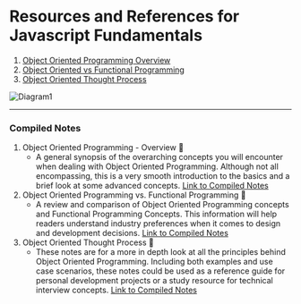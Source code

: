 # Resources and References for Javascript Fundamentals 
1. [Object Oriented Programming Overview](https://www.amazon.com/Practical-Object-Oriented-Design-Ruby-Addison-Wesley/dp/0321721330)
2. [Object Oriented vs Functional Programming](https://www.oreilly.com/programming/free/object-oriented-vs-functional-programming.csp)
3. [Object Oriented Thought Process](https://www.amazon.com/Object-Oriented-Thought-Process-Developers-Library/dp/0321861272)

![Diagram1](https://proprofs.com/quiz-school/topic_images/p19irtika718sh1sr519mj18svf553.jpg)

---

### Compiled Notes 
1. Object Oriented Programming - Overview 📔 
    * A general synopsis of the overarching concepts you will encounter when dealing with Object Oriented Programming. Although not all encompassing, this is a very smooth introduction to the basics and a brief look at some advanced concepts. [Link to Compiled Notes](https://github.com/Jzbonner/ProgrammingConcepts/blob/master/OOP-Concepts/OOP-Overview.md)
2. Object Oriented Programming vs. Functional Programming 📔
    * A review and comparison of Object Oriented Programming concepts and Functional Programming Concepts. This information will help readers understand industry preferences when it comes to design and development decisions. [Link to Compiled Notes](https://github.com/Jzbonner/ProgrammingConcepts/blob/master/OOP-Concepts/OOvsFPNotes.md)
3. Object Oriented Thought Process 📔
    * These notes are for a more in depth look at all the principles behind Object Oriented Programming. Including both examples and use case scenarios, these notes could be used as a reference guide for personal development projects or a study resource for technical interview concepts. [Link to Compiled Notes](https://github.com/Jzbonner/ProgrammingConcepts/blob/master/OOP-Concepts/OOThoughtProcessNotes.md)

